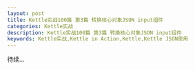 ```yaml
---
layout: post
title: Kettle实战100篇 第3篇 转换核心对象JSON input组件
categories: Kettle实战
description: Kettle实战100篇 第3篇 转换核心对象JSON input组件
keywords: Kettle实战,Kettle in Action,Kettle,Kettle JSON使用
---
```


 待续...